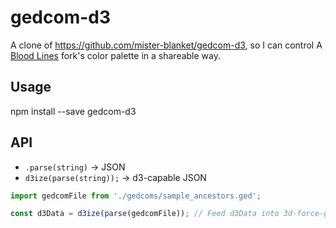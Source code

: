 # gedcom-d3

A clone of https://github.com/mister-blanket/gedcom-d3, so I can control A [Blood Lines](https://github.com/mister-blanket/blood-lines) fork's color palette in a shareable way.

## Usage

npm install --save gedcom-d3

## API

* `.parse(string)` -> JSON
* `d3ize(parse(string));` -> d3-capable JSON

```javascript
import gedcomFile from './gedcoms/sample_ancestors.ged';

const d3Data = d3ize(parse(gedcomFile)); // Feed d3Data into 3d-force-graph
```

